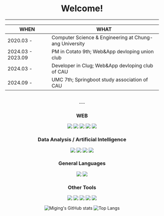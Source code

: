 
<div align="center">
  <h1> Welcome! </h1>

  ---
  | WHEN | WHAT |
  | ------------ | ------------- |
  | 2020.03 - | Computer Science & Engineering at Chung-ang University |
  | 2024.03 - 2023.09| PM in Cotato 9th; Web&App devloping union club |
  | 2024.03 - | Developer in Clug; Web&App devloping club of CAU |
  | 2024.09 - | UMC 7th; Springboot study association of CAU |

  <br>
---
<h3>WEB</h3>
<img src="https://img.shields.io/badge/HTML5-E34F26?style=for-the-badge&logo=HTML5&logoColor=white"/>
<img src="https://img.shields.io/badge/CSS3-1572B6?style=for-the-badge&logo=CSS3&logoColor=white"/>
<img src="https://img.shields.io/badge/JAVASCRIPT-F7DF1E?style=for-the-badge&logo=JAVASCRIPT&logoColor=black"/>
<img src="https://img.shields.io/badge/REACT-61DAFB?style=for-the-badge&logo=REACT&logoColor=white"/>
<img src="https://img.shields.io/badge/spring-%236DB33F.svg?style=for-the-badge&logo=spring&logoColor=white"/>
<br>
<h3>Data Analysis / Artificial Intelligence</h3>
<img src="https://img.shields.io/badge/PYTHON-3776AB?style=for-the-badge&logo=PYTHON&logoColor=white"/>
<img src="https://img.shields.io/badge/NUMPY-013243?style=for-the-badge&logo=NUMPY&logoColor=white"/>
<img src="https://img.shields.io/badge/PANDAS-150458?style=for-the-badge&logo=PANDAS&logoColor=white"/>
<img src="https://img.shields.io/badge/SCIKIT LEARN-013243?style=for-the-badge&logo=scikitlearn&logoColor=white"/>
<br>
<h3>General Languages</h3>
<img src="https://img.shields.io/badge/C-A8B9CC?style=for-the-badge&logo=C&logoColor=white"/>
<img src="https://img.shields.io/badge/JAVA-000000?style=for-the-badge&logo=openjdk&logoColor=white"/>
<br>
<h3>Other Tools</h3>
<img src="https://img.shields.io/badge/FIGMA-F24E1E?style=for-the-badge&logo=FIGMA&logoColor=white"/>
<img src="https://img.shields.io/badge/NOTION-000000?style=for-the-badge&logo=NOTION&logoColor=white"/>
<img src="https://img.shields.io/badge/SLACK-4A154B?style=for-the-badge&logo=SLACK&logoColor=white"/>
<img src="https://img.shields.io/badge/DISCORD-5865F2?style=for-the-badge&logo=DISCORD&logoColor=white"/>
<img src="https://img.shields.io/badge/jira-%230A0FFF.svg?style=for-the-badge&logo=jira&logoColor=white"/>

![Miging's GitHub stats](https://github-readme-stats.vercel.app/api?username=Miging&show_icons=true&theme=transparent&title_color=A28047&text_color=352E04&icon_color=89877F&bg_color=F1EFE2) 
![Top Langs](https://github-readme-stats.vercel.app/api/top-langs/?username=Miging&layout=compact&theme=dracula&hide=jupiternotebook)
